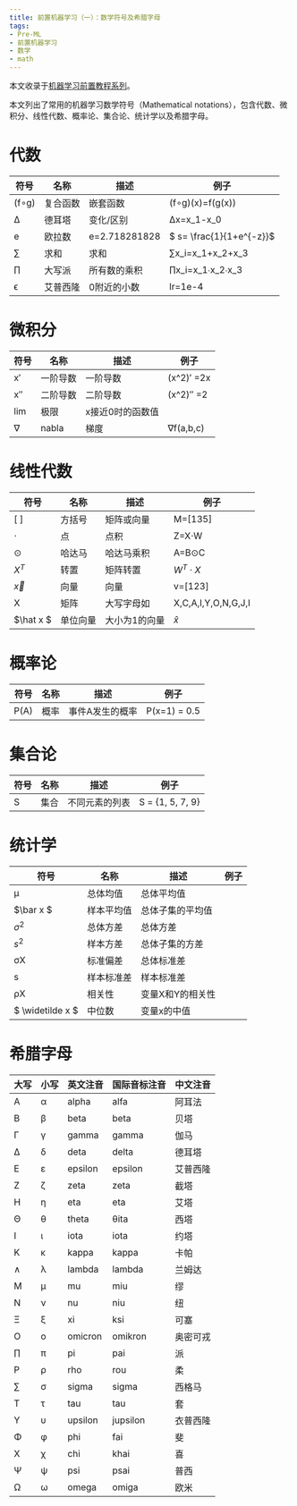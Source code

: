 ```yaml
---
title: 前置机器学习（一）：数学符号及希腊字母
tags:
- Pre-ML
- 前置机器学习
- 数学
- math
---
```



本文收录于[机器学习前置教程系列](https://mp.weixin.qq.com/mp/appmsgalbum?action=getalbum&__biz=MzUxMjU4NjI4MQ==&scene=1&album_id=1627166768236412929&count=3#wechat_redirect)。

本文列出了常用的机器学习数学符号（Mathematical notations），包含代数、微积分、线性代数、概率论、集合论、统计学以及希腊字母。



# 代数

|符号|名称|描述|例子|
| --- | --- | --- | --- | 
|(f∘g)|复合函数|嵌套函数|(f∘g)(x)=f(g(x))|
|∆|德耳塔|变化/区别|∆x=x_1-x_0|
|e|欧拉数|e=2.718281828|$ s= \frac{1}{1+e^{-z}}$|
|∑|求和|求和|∑x_i=x_1+x_2+x_3|
|∏|大写派|所有数的乘积|∏x_i=x_1∙x_2∙x_3|
|ϵ|艾普西隆|0附近的小数|lr=1e-4|

# 微积分

|符号|名称|描述|例子|
| --- | --- | --- | --- | 
|x′|一阶导数|一阶导数|(x^2)′ =2x|
|x″|二阶导数|二阶导数|(x^2)″ =2|
|lim|极限|x接近0时的函数值||
|∇|nabla|梯度|∇f(a,b,c)|

# 线性代数

|符号|名称|描述|例子|
| --- | --- | --- | --- | 
|[ ]|方括号|矩阵或向量|M=[135]|
|⋅|点|点积|Z=X⋅W|
|⊙|哈达马|哈达马乘积|A=B⊙C|
|$X^T$|转置|矩阵转置|$W^T⋅X$|
|$\vec{x}$|向量|向量|v=[123]|
|X|矩阵|大写字母如|X,C,A,I,Y,O,N,G,J,I|
|$\hat x $|单位向量|大小为1的向量|$\hat x$|

# 概率论

|符号|名称|描述|例子|
| --- | --- | --- | --- | 
|P(A)|概率|事件A发生的概率|P(x=1) = 0.5|

# 集合论

|符号|名称|描述|例子|
| --- | --- | --- | --- | 
|S|集合|不同元素的列表|S = {1, 5, 7, 9}|

# 统计学

|符号|名称|描述|例子|
| --- | --- | --- | --- | 
|μ|总体均值|总体平均值||
|$\bar x $|样本平均值|总体子集的平均值||
|$σ^2$|总体方差|总体方差||
|$s^2$|样本方差|总体子集的方差||
|σX|标准偏差|总体标准差||
|s|样本标准差|样本标准差||
|ρX|相关性|变量X和Y的相关性||
|$ \widetilde x $|中位数|变量x的中值||

# 希腊字母


|大写|小写|英文注音|国际音标注音|中文注音|
| --- | --- | --- | --- | --- |
|Α|α|alpha|alfa|阿耳法|
|Β|β|beta|beta|贝塔|
|Γ|γ|gamma|gamma|伽马|
|Δ|δ|deta|delta|德耳塔|
|Ε|ε|epsilon|epsilon|艾普西隆|
|Ζ|ζ|zeta|zeta|截塔|
|Η|η|eta|eta|艾塔|
|Θ|θ|theta|θita|西塔|
|Ι|ι|iota|iota|约塔|
|Κ|κ|kappa|kappa|卡帕|
|∧|λ|lambda|lambda|兰姆达|
|Μ|μ|mu|miu|缪|
|Ν|ν|nu|niu|纽|
|Ξ|ξ|xi|ksi|可塞|
|Ο|ο|omicron|omikron|奥密可戎|
|∏|π|pi|pai|派|
|Ρ|ρ|rho|rou|柔|
|∑|σ|sigma|sigma|西格马|
|Τ|τ|tau|tau|套|
|Υ|υ|upsilon|jupsilon|衣普西隆|
|Φ|φ|phi|fai|斐|
|Χ|χ|chi|khai|喜|
|Ψ|ψ|psi|psai|普西|
|Ω|ω|omega|omiga|欧米|
